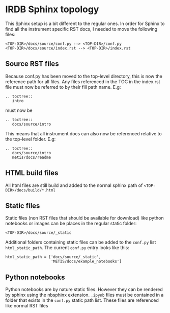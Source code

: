 # IRDB Sphinx topology

This Sphinx setup is a bit different to the regular ones.
In order for Sphinx to find all the instrument specific RST docs, I needed to
move the following files:

    <TOP-DIR>/docs/source/conf.py --> <TOP-DIR>/conf.py
    <TOP-DIR>/docs/source/index.rst --> <TOP-DIR>/index.rst

## Source RST files

Because conf.py has been moved to the top-level directory, this is now the
reference path for all files. 
Any files referenced in the TOC in the index.rst file must now be referred to 
by their fill path name. E.g:

    .. toctree::
       intro

must now be

    .. toctree::
       docs/source/intro

This means that all instrument docs can also now be referenced relative to the
top-level folder. E.g:

    .. toctree::
       docs/source/intro
       metis/docs/readme

## HTML build files

All html files are still build and added to the normal sphinx path of
`<TOP-DIR>/docs/build/*.html`

## Static files

Static files (non RST files that should be available for download) like python
notebooks or images can be places in the regular static folder:

    <TOP-DIR>/docs/source/_static

Additional folders containing static files can be added to the `conf.py` list 
`html_static_path`. 
The current `conf.py` entry looks like this:

    html_static_path = ['docs/source/_static',
                        'METIS/docs/example_notebooks']

## Python notebooks

Python notebooks are by nature static files.
However they can be rendered by sphinx using the nbsphinx extension.
`.ipynb` files must be contained in a folder that exists in the `conf.py` 
static path list.
These files are referenced like normal RST files


